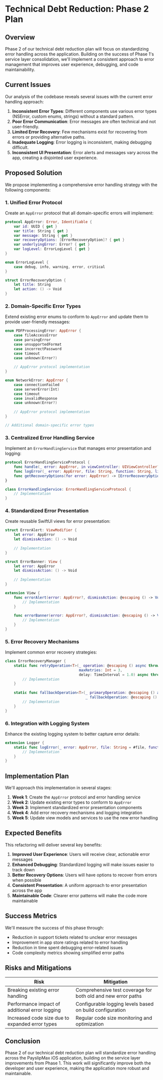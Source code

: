 # Technical Debt Reduction: Phase 2 Plan

## Overview

Phase 2 of our technical debt reduction plan will focus on standardizing error handling across the application. Building on the success of Phase 1's service layer consolidation, we'll implement a consistent approach to error management that improves user experience, debugging, and code maintainability.

## Current Issues

Our analysis of the codebase reveals several issues with the current error handling approach:

1. **Inconsistent Error Types**: Different components use various error types (NSError, custom enums, strings) without a standard pattern.
2. **Poor Error Communication**: Error messages are often technical and not user-friendly.
3. **Limited Error Recovery**: Few mechanisms exist for recovering from errors or providing alternative paths.
4. **Inadequate Logging**: Error logging is inconsistent, making debugging difficult.
5. **Inconsistent UI Presentation**: Error alerts and messages vary across the app, creating a disjointed user experience.

## Proposed Solution

We propose implementing a comprehensive error handling strategy with the following components:

### 1. Unified Error Protocol

Create an `AppError` protocol that all domain-specific errors will implement:

```swift
protocol AppError: Error, Identifiable {
    var id: UUID { get }
    var title: String { get }
    var message: String { get }
    var recoveryOptions: [ErrorRecoveryOption]? { get }
    var underlyingError: Error? { get }
    var logLevel: ErrorLogLevel { get }
}

enum ErrorLogLevel {
    case debug, info, warning, error, critical
}

struct ErrorRecoveryOption {
    let title: String
    let action: () -> Void
}
```

### 2. Domain-Specific Error Types

Extend existing error enums to conform to `AppError` and update them to provide user-friendly messages:

```swift
enum PDFProcessingError: AppError {
    case fileAccessError
    case parsingError
    case unsupportedFormat
    case incorrectPassword
    case timeout
    case unknown(Error?)
    
    // AppError protocol implementation
}

enum NetworkError: AppError {
    case connectionFailed
    case serverError(Int)
    case timeout
    case invalidResponse
    case unknown(Error?)
    
    // AppError protocol implementation
}

// Additional domain-specific error types
```

### 3. Centralized Error Handling Service

Implement an `ErrorHandlingService` that manages error presentation and logging:

```swift
protocol ErrorHandlingServiceProtocol {
    func handle(_ error: AppError, in viewController: UIViewController?)
    func logError(_ error: AppError, file: String, function: String, line: Int)
    func getRecoveryOptions(for error: AppError) -> [ErrorRecoveryOption]
}

class ErrorHandlingService: ErrorHandlingServiceProtocol {
    // Implementation
}
```

### 4. Standardized Error Presentation

Create reusable SwiftUI views for error presentation:

```swift
struct ErrorAlert: ViewModifier {
    let error: AppError
    let dismissAction: () -> Void
    
    // Implementation
}

struct ErrorBanner: View {
    let error: AppError
    let dismissAction: () -> Void
    
    // Implementation
}

extension View {
    func errorAlert(error: AppError?, dismissAction: @escaping () -> Void) -> some View {
        // Implementation
    }
    
    func errorBanner(error: AppError?, dismissAction: @escaping () -> Void) -> some View {
        // Implementation
    }
}
```

### 5. Error Recovery Mechanisms

Implement common error recovery strategies:

```swift
class ErrorRecoveryManager {
    static func retryOperation<T>(_ operation: @escaping () async throws -> T, 
                                  maxRetries: Int = 3, 
                                  delay: TimeInterval = 1.0) async throws -> T {
        // Implementation
    }
    
    static func fallbackOperation<T>(_ primaryOperation: @escaping () async throws -> T,
                                     _ fallbackOperation: @escaping () async throws -> T) async throws -> T {
        // Implementation
    }
}
```

### 6. Integration with Logging System

Enhance the existing logging system to better capture error details:

```swift
extension Logger {
    static func logError(_ error: AppError, file: String = #file, function: String = #function, line: Int = #line) {
        // Implementation
    }
}
```

## Implementation Plan

We'll approach this implementation in several stages:

1. **Week 1**: Create the `AppError` protocol and error handling service
2. **Week 2**: Update existing error types to conform to `AppError`
3. **Week 3**: Implement standardized error presentation components
4. **Week 4**: Add error recovery mechanisms and logging integration
5. **Week 5**: Update view models and services to use the new error handling

## Expected Benefits

This refactoring will deliver several key benefits:

1. **Improved User Experience**: Users will receive clear, actionable error messages
2. **Enhanced Debugging**: Standardized logging will make issues easier to track down
3. **Better Recovery Options**: Users will have options to recover from errors when possible
4. **Consistent Presentation**: A uniform approach to error presentation across the app
5. **Maintainable Code**: Clearer error patterns will make the code more maintainable

## Success Metrics

We'll measure the success of this phase through:

- Reduction in support tickets related to unclear error messages
- Improvement in app store ratings related to error handling
- Reduction in time spent debugging error-related issues
- Code complexity metrics showing simplified error paths

## Risks and Mitigations

| Risk | Mitigation |
|------|------------|
| Breaking existing error handling | Comprehensive test coverage for both old and new error paths |
| Performance impact of additional error logging | Configurable logging levels based on build configuration |
| Increased code size due to expanded error types | Regular code size monitoring and optimization |

## Conclusion

Phase 2 of our technical debt reduction plan will standardize error handling across the PayslipMax iOS application, building on the service layer improvements from Phase 1. This work will significantly improve both the developer and user experience, making the application more robust and maintainable. 
